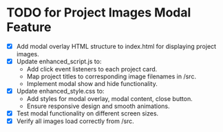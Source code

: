 # TODO for Project Images Modal Feature

- [x] Add modal overlay HTML structure to index.html for displaying project images.
- [x] Update enhanced_script.js to:
  - Add click event listeners to each project card.
  - Map project titles to corresponding image filenames in /src.
  - Implement modal show and hide functionality.
- [x] Update enhanced_style.css to:
  - Add styles for modal overlay, modal content, close button.
  - Ensure responsive design and smooth animations.
- [x] Test modal functionality on different screen sizes.
- [x] Verify all images load correctly from /src.
